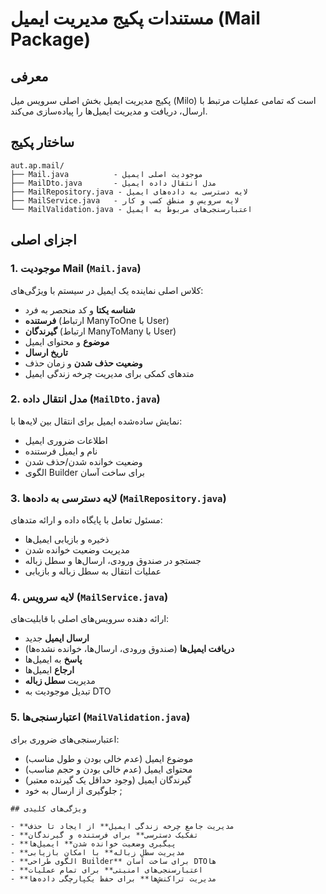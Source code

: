 # مستندات پکیج مدیریت ایمیل (Mail Package)

## معرفی

پکیج مدیریت ایمیل بخش اصلی سرویس میل (Milo) است که تمامی عملیات مرتبط با ارسال، دریافت و مدیریت ایمیل‌ها را پیاده‌سازی می‌کند.

## ساختار پکیج

```
aut.ap.mail/
├── Mail.java          - موجودیت اصلی ایمیل
├── MailDto.java       - مدل انتقال داده ایمیل
├── MailRepository.java - لایه دسترسی به داده‌های ایمیل
├── MailService.java   - لایه سرویس و منطق کسب و کار
└── MailValidation.java - اعتبارسنجی‌های مربوط به ایمیل
```

## اجزای اصلی

### 1. موجودیت Mail (`Mail.java`)

کلاس اصلی نماینده یک ایمیل در سیستم با ویژگی‌های:

- **شناسه یکتا** و کد منحصر به فرد
- **فرستنده** (ارتباط ManyToOne با User)
- **گیرندگان** (ارتباط ManyToMany با User)
- **موضوع** و محتوای ایمیل
- **تاریخ ارسال**
- **وضعیت حذف شدن** و زمان حذف
- متدهای کمکی برای مدیریت چرخه زندگی ایمیل

### 2. مدل انتقال داده (`MailDto.java`)

نمایش ساده‌شده ایمیل برای انتقال بین لایه‌ها با:

- اطلاعات ضروری ایمیل
- نام و ایمیل فرستنده
- وضعیت خوانده شدن/حذف شدن
- الگوی Builder برای ساخت آسان

### 3. لایه دسترسی به داده‌ها (`MailRepository.java`)

مسئول تعامل با پایگاه داده و ارائه متدهای:

- ذخیره و بازیابی ایمیل‌ها
- مدیریت وضعیت خوانده شدن
- جستجو در صندوق ورودی، ارسال‌ها و سطل زباله
- عملیات انتقال به سطل زباله و بازیابی

### 4. لایه سرویس (`MailService.java`)

ارائه دهنده سرویس‌های اصلی با قابلیت‌های:

- **ارسال ایمیل** جدید
- **دریافت ایمیل‌ها** (صندوق ورودی، ارسال‌ها، خوانده نشده‌ها)
- **پاسخ** به ایمیل‌ها
- **ارجاع** ایمیل‌ها
- مدیریت **سطل زباله**
- تبدیل موجودیت به DTO

### 5. اعتبارسنجی‌ها (`MailValidation.java`)

اعتبارسنجی‌های ضروری برای:

- موضوع ایمیل (عدم خالی بودن و طول مناسب)
- محتوای ایمیل (عدم خالی بودن و حجم مناسب)
- گیرندگان ایمیل (وجود حداقل یک گیرنده معتبر)
- جلوگیری از ارسال به خود
;
```
## ویژگی‌های کلیدی

- **مدیریت جامع چرخه زندگی ایمیل** از ایجاد تا حذف
- **تفکیک دسترسی** برای فرستنده و گیرندگان
- **پیگیری وضعیت خوانده شدن** ایمیل‌ها
- **مدیریت سطل زباله** با امکان بازیابی
- **الگوی طراحی Builder** برای ساخت آسان DTOها
- **اعتبارسنجی‌های امنیتی** برای تمام عملیات
- **مدیریت تراکنش‌ها** برای حفظ یکپارچگی داده‌ها

